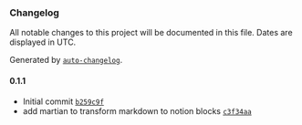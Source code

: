 ### Changelog

All notable changes to this project will be documented in this file. Dates are displayed in UTC.

Generated by [`auto-changelog`](https://github.com/CookPete/auto-changelog).

#### 0.1.1

- Initial commit [`b259c9f`](https://github.com/RomainJeff/n8n-nodes-markdown-to-notion/commit/b259c9f1be23465ab6dc45119f6baa736d12d744)
- add martian to transform markdown to notion blocks [`c3f34aa`](https://github.com/RomainJeff/n8n-nodes-markdown-to-notion/commit/c3f34aaa82c1977b7173bd64da308ee3de0aa8f9)
